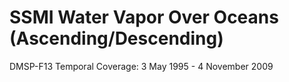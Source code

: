 # SSMI Water Vapor Over Oceans (Ascending/Descending)
DMSP-F13 Temporal Coverage: 3 May 1995 - 4 November 2009
